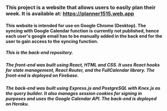 ### This project is a website that allows users to easily plan their week. It is available at: https://planner1515.web.app

#### This website is intended for use on Google Chrome (Desktop). The syncing with Google Calendar function is currently not published, hence each user's google email has to be manually added in the back end for the user to gain access to the syncing function.

##### This is the back-end repository.

##### The front-end was built using React, HTML and CSS. It uses React hooks for state management, React Router, and the FullCalendar library. The front-end is deployed on Firebase.

##### The back-end was built using Express.js and PostgreSQL with Knex.js as the query builder. It also manages session cookies for signing in purposes and uses the Google Calendar API. The back-end is deployed on Heroku.


